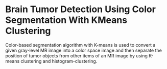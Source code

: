 # Brain Tumor Detection Using Color Segmentation With KMeans Clustering

Color-based segmentation algorithm with K-means is used to convert a given gray-level MR image into a color space image and then separate the position of tumor objects from other items of an MR image by using K-means clustering and histogram-clustering.




